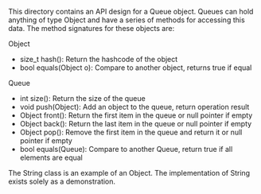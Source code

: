 This directory contains an API design for a Queue object. Queues can hold anything of type Object and have a series
of methods for accessing this data. The method signatures for these objects are:

Object
- size_t hash(): Return the hashcode of the object
- bool equals(Object o): Compare to another object, returns true if equal

Queue
- int size(): Return the size of the queue
- void push(Object): Add an object to the queue, return operation result
- Object front(): Return the first item in the queue or null pointer if empty
- Object back(): Return the last item in the queue or null pointer if empty
- Object pop(): Remove the first item in the queue and return it or null pointer if empty
- bool equals(Queue): Compare to another Queue, return true if all elements are equal

The String class is an example of an Object. The implementation of String exists solely as a demonstration.


